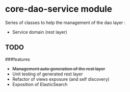 core-dao-service module
=======================

Series of classes to help the management of the dao layer :
- Service domain (rest layer)

TODO
------------------
###features
- ~~Management auto generation of the rest layer~~
- Unit testing of generated rest layer
- Refactor of views exposure (and self discovery)
- Exposition of ElasticSearch
